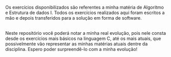 Os exercícios disponibilizados são referentes a minha matéria de Algoritmo e Estrutura de dados I.
Todos os exercícios realizados aqui foram escritos a mão e depois transferidos para a solução em forma de software. <br><br>

Neste repositório você poderá notar a minha real evolução, pois nele consta desde os exercícios mais básicos na linguagem C, até os mais atuais, que possivelmente vão representar as minhas matérias atuais dentre da disciplina. Espero poder surpreendê-lo com a minha evolução!